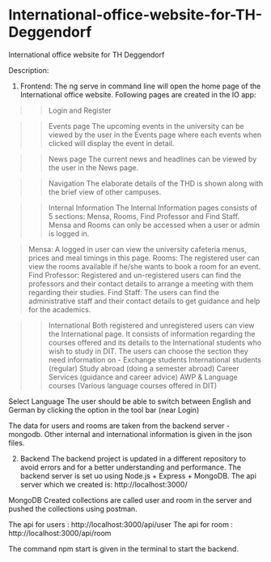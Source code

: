 # International-office-website-for-TH-Deggendorf
International office website for TH Deggendorf

Description:
1. Frontend:
The ng serve in command line will open the home page of the International office website.
Following pages are created in the IO app:

>>Login and Register

>>Events page
The upcoming events in the university can be viewed by the user in the Events page where each events when clicked will display the event in detail.


>>News page
The current news and headlines can be viewed by the user in the News page.


>>Navigation
The elaborate details of the THD is shown along with the brief view of other campuses.


>>Internal Information
The Internal Information pages consists of 5 sections: Mensa, Rooms, Find Professor and Find Staff. Mensa and Rooms can only be accessed when a user or admin is logged in.

>Mensa: A logged in user can view the university cafeteria menus, prices and meal timings in this page.
>Rooms: The registered user can view the rooms available if he/she wants to book a room for an event.
>Find Professor: Registered and un-registered users can find the professors and their contact details to arrange a meeting with them regarding their studies.
>Find Staff: The users can find the administrative staff and their contact details to get guidance and help for the academics.


>>International
Both registered and unregistered users can view the International page. It consists of information regarding the courses offered and its details to the International students who wish to study in DIT. The users can choose the section they need information on -
>Exchange students
>International students (regular)
>Study abroad (doing a semester abroad)
>Career Services (guidance and career advice)
>AWP & Language courses (Various language courses offered in DIT)


Select Language
The user should be able to switch between English and German by clicking the option in the tool bar (near Login)


The data for users and rooms are taken from the backend server - mongodb. Other internal and international information is given in the json files.

2. Backend
The backend project is updated in a different repository to avoid errors and for a better understanding and performance.
The backend server is set uo using Node.js + Express + MongoDB.
The api server which we created is: http://localhost:3000/

MongoDB
Created collections are called user and room in the server and pushed the collections using postman.

The api for users : http://localhost:3000/api/user
The api for room : http://localhost:3000/api/room

The command npm start is given in the terminal to start the backend.
